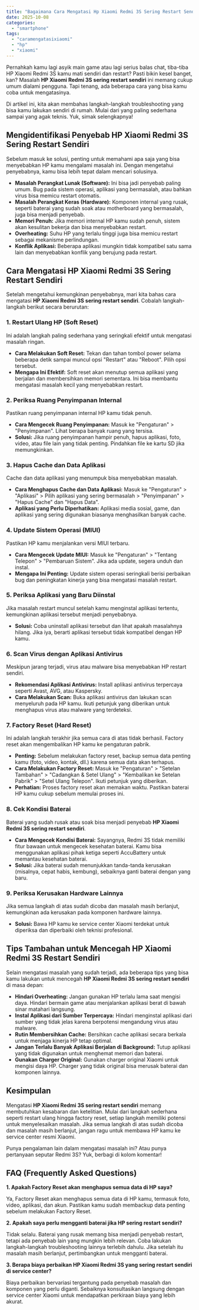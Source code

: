 ```yaml
---
title: "Bagaimana Cara Mengatasi Hp Xiaomi Redmi 3S Sering Restart Sendiri"
date: 2025-10-08
categories: 
  - "smartphone"
tags: 
  - "caramengatasixiaomi"
  - "hp"
  - "xiaomi"
---
```


Pernahkah kamu lagi asyik main game atau lagi serius balas chat, tiba-tiba HP Xiaomi Redmi 3S kamu mati sendiri dan restart? Pasti bikin kesel banget, kan? Masalah **HP Xiaomi Redmi 3S sering restart sendiri** ini memang cukup umum dialami pengguna. Tapi tenang, ada beberapa cara yang bisa kamu coba untuk mengatasinya.

Di artikel ini, kita akan membahas langkah-langkah troubleshooting yang bisa kamu lakukan sendiri di rumah. Mulai dari yang paling sederhana sampai yang agak teknis. Yuk, simak selengkapnya!

## Mengidentifikasi Penyebab HP Xiaomi Redmi 3S Sering Restart Sendiri

Sebelum masuk ke solusi, penting untuk memahami apa saja yang bisa menyebabkan HP kamu mengalami masalah ini. Dengan mengetahui penyebabnya, kamu bisa lebih tepat dalam mencari solusinya.

- **Masalah Perangkat Lunak (Software):** Ini bisa jadi penyebab paling umum. Bug pada sistem operasi, aplikasi yang bermasalah, atau bahkan virus bisa memicu restart otomatis.
- **Masalah Perangkat Keras (Hardware):** Komponen internal yang rusak, seperti baterai yang sudah soak atau motherboard yang bermasalah, juga bisa menjadi penyebab.
- **Memori Penuh:** Jika memori internal HP kamu sudah penuh, sistem akan kesulitan bekerja dan bisa menyebabkan restart.
- **Overheating:** Suhu HP yang terlalu tinggi juga bisa memicu restart sebagai mekanisme perlindungan.
- **Konflik Aplikasi:** Beberapa aplikasi mungkin tidak kompatibel satu sama lain dan menyebabkan konflik yang berujung pada restart.

## Cara Mengatasi HP Xiaomi Redmi 3S Sering Restart Sendiri

Setelah mengetahui kemungkinan penyebabnya, mari kita bahas cara mengatasi **HP Xiaomi Redmi 3S sering restart sendiri**. Cobalah langkah-langkah berikut secara berurutan:

### 1\. Restart Ulang HP (Soft Reset)

Ini adalah langkah paling sederhana yang seringkali efektif untuk mengatasi masalah ringan.

- **Cara Melakukan Soft Reset:** Tekan dan tahan tombol power selama beberapa detik sampai muncul opsi "Restart" atau "Reboot". Pilih opsi tersebut.
- **Mengapa Ini Efektif:** Soft reset akan menutup semua aplikasi yang berjalan dan membersihkan memori sementara. Ini bisa membantu mengatasi masalah kecil yang menyebabkan restart.

### 2\. Periksa Ruang Penyimpanan Internal

Pastikan ruang penyimpanan internal HP kamu tidak penuh.

- **Cara Mengecek Ruang Penyimpanan:** Masuk ke "Pengaturan" > "Penyimpanan". Lihat berapa banyak ruang yang tersisa.
- **Solusi:** Jika ruang penyimpanan hampir penuh, hapus aplikasi, foto, video, atau file lain yang tidak penting. Pindahkan file ke kartu SD jika memungkinkan.

### 3\. Hapus Cache dan Data Aplikasi

Cache dan data aplikasi yang menumpuk bisa menyebabkan masalah.

- **Cara Menghapus Cache dan Data Aplikasi:** Masuk ke "Pengaturan" > "Aplikasi" > Pilih aplikasi yang sering bermasalah > "Penyimpanan" > "Hapus Cache" dan "Hapus Data".
- **Aplikasi yang Perlu Diperhatikan:** Aplikasi media sosial, game, dan aplikasi yang sering digunakan biasanya menghasilkan banyak cache.

### 4\. Update Sistem Operasi (MIUI)

Pastikan HP kamu menjalankan versi MIUI terbaru.

- **Cara Mengecek Update MIUI:** Masuk ke "Pengaturan" > "Tentang Telepon" > "Pembaruan Sistem". Jika ada update, segera unduh dan instal.
- **Mengapa Ini Penting:** Update sistem operasi seringkali berisi perbaikan bug dan peningkatan kinerja yang bisa mengatasi masalah restart.

### 5\. Periksa Aplikasi yang Baru Diinstal

Jika masalah restart muncul setelah kamu menginstal aplikasi tertentu, kemungkinan aplikasi tersebut menjadi penyebabnya.

- **Solusi:** Coba uninstall aplikasi tersebut dan lihat apakah masalahnya hilang. Jika iya, berarti aplikasi tersebut tidak kompatibel dengan HP kamu.

### 6\. Scan Virus dengan Aplikasi Antivirus

Meskipun jarang terjadi, virus atau malware bisa menyebabkan HP restart sendiri.

- **Rekomendasi Aplikasi Antivirus:** Install aplikasi antivirus terpercaya seperti Avast, AVG, atau Kaspersky.
- **Cara Melakukan Scan:** Buka aplikasi antivirus dan lakukan scan menyeluruh pada HP kamu. Ikuti petunjuk yang diberikan untuk menghapus virus atau malware yang terdeteksi.

### 7\. Factory Reset (Hard Reset)

Ini adalah langkah terakhir jika semua cara di atas tidak berhasil. Factory reset akan mengembalikan HP kamu ke pengaturan pabrik.

- **Penting:** Sebelum melakukan factory reset, backup semua data penting kamu (foto, video, kontak, dll.) karena semua data akan terhapus.
- **Cara Melakukan Factory Reset:** Masuk ke "Pengaturan" > "Setelan Tambahan" > "Cadangkan & Setel Ulang" > "Kembalikan ke Setelan Pabrik" > "Setel Ulang Telepon". Ikuti petunjuk yang diberikan.
- **Perhatian:** Proses factory reset akan memakan waktu. Pastikan baterai HP kamu cukup sebelum memulai proses ini.

### 8\. Cek Kondisi Baterai

Baterai yang sudah rusak atau soak bisa menjadi penyebab **HP Xiaomi Redmi 3S sering restart sendiri**.

- **Cara Mengecek Kondisi Baterai:** Sayangnya, Redmi 3S tidak memiliki fitur bawaan untuk mengecek kesehatan baterai. Kamu bisa menggunakan aplikasi pihak ketiga seperti AccuBattery untuk memantau kesehatan baterai.
- **Solusi:** Jika baterai sudah menunjukkan tanda-tanda kerusakan (misalnya, cepat habis, kembung), sebaiknya ganti baterai dengan yang baru.

### 9\. Periksa Kerusakan Hardware Lainnya

Jika semua langkah di atas sudah dicoba dan masalah masih berlanjut, kemungkinan ada kerusakan pada komponen hardware lainnya.

- **Solusi:** Bawa HP kamu ke service center Xiaomi terdekat untuk diperiksa dan diperbaiki oleh teknisi profesional.

## Tips Tambahan untuk Mencegah HP Xiaomi Redmi 3S Restart Sendiri

Selain mengatasi masalah yang sudah terjadi, ada beberapa tips yang bisa kamu lakukan untuk mencegah **HP Xiaomi Redmi 3S sering restart sendiri** di masa depan:

- **Hindari Overheating:** Jangan gunakan HP terlalu lama saat mengisi daya. Hindari bermain game atau menjalankan aplikasi berat di bawah sinar matahari langsung.
- **Instal Aplikasi dari Sumber Terpercaya:** Hindari menginstal aplikasi dari sumber yang tidak jelas karena berpotensi mengandung virus atau malware.
- **Rutin Membersihkan Cache:** Bersihkan cache aplikasi secara berkala untuk menjaga kinerja HP tetap optimal.
- **Jangan Terlalu Banyak Aplikasi Berjalan di Background:** Tutup aplikasi yang tidak digunakan untuk menghemat memori dan baterai.
- **Gunakan Charger Original:** Gunakan charger original Xiaomi untuk mengisi daya HP. Charger yang tidak original bisa merusak baterai dan komponen lainnya.

## Kesimpulan

Mengatasi **HP Xiaomi Redmi 3S sering restart sendiri** memang membutuhkan kesabaran dan ketelitian. Mulai dari langkah sederhana seperti restart ulang hingga factory reset, setiap langkah memiliki potensi untuk menyelesaikan masalah. Jika semua langkah di atas sudah dicoba dan masalah masih berlanjut, jangan ragu untuk membawa HP kamu ke service center resmi Xiaomi.

Punya pengalaman lain dalam mengatasi masalah ini? Atau punya pertanyaan seputar Redmi 3S? Yuk, berbagi di kolom komentar!

## FAQ (Frequently Asked Questions)

**1\. Apakah Factory Reset akan menghapus semua data di HP saya?**

Ya, Factory Reset akan menghapus semua data di HP kamu, termasuk foto, video, aplikasi, dan akun. Pastikan kamu sudah membackup data penting sebelum melakukan Factory Reset.

**2\. Apakah saya perlu mengganti baterai jika HP sering restart sendiri?**

Tidak selalu. Baterai yang rusak memang bisa menjadi penyebab restart, tetapi ada penyebab lain yang mungkin lebih relevan. Coba lakukan langkah-langkah troubleshooting lainnya terlebih dahulu. Jika setelah itu masalah masih berlanjut, pertimbangkan untuk mengganti baterai.

**3\. Berapa biaya perbaikan HP Xiaomi Redmi 3S yang sering restart sendiri di service center?**

Biaya perbaikan bervariasi tergantung pada penyebab masalah dan komponen yang perlu diganti. Sebaiknya konsultasikan langsung dengan service center Xiaomi untuk mendapatkan perkiraan biaya yang lebih akurat.
